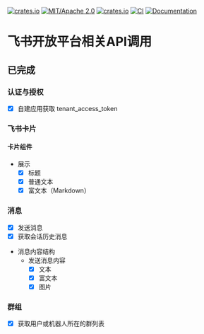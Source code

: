 [![crates.io](https://img.shields.io/crates/v/open-lark)](https://crates.io/crates/open-lark)
[![MIT/Apache 2.0](https://img.shields.io/badge/license-MIT%2FApache-blue.svg)](https://github.com/Seldom-SE/seldom_pixel#license)
[![crates.io](https://img.shields.io/crates/d/open-lark)](https://crates.io/crates/open-lark)
[![CI](https://github.com/foxzool/open-lark/workflows/CI/badge.svg)](https://github.com/foxzool/open-lark/actions)
[![Documentation](https://docs.rs/open-lark/badge.svg)](https://docs.rs/open-lark)

# 飞书开放平台相关API调用

## 已完成

### 认证与授权
- [x] 自建应用获取 tenant_access_token

### 飞书卡片

#### 卡片组件

- 展示
  - [x] 标题
  - [x] 普通文本
  - [x] 富文本（Markdown）

### 消息
- [x] 发送消息
- [x] 获取会话历史消息
- 消息内容结构
  - 发送消息内容
    - [x] 文本
    - [x] 富文本
    - [x] 图片

### 群组
- [x] 获取用户或机器人所在的群列表